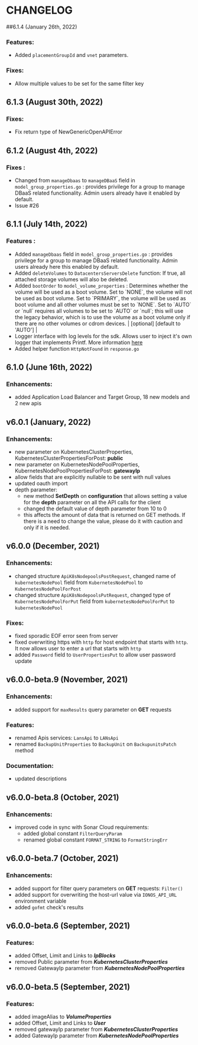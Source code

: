 # CHANGELOG

##6.1.4 \(January 26th, 2022\)
### Features:
- Added `placementGroupId` and `vnet` parameters.
 
### Fixes:
- Allow multiple values to be set for the same filter key

## 6.1.3 \(August 30th, 2022\)
### Fixes:
- Fix return type of NewGenericOpenAPIError

## 6.1.2 \(August 4th, 2022\)
### Fixes :
- Changed from `manageDbaas` to `manageDBaaS` field in `model_group_properties.go` : provides privilege for a group to manage DBaaS related functionality. Admin users already have it enabled by default.
- Issue #26


## 6.1.1 \(July 14th, 2022\)

### Features :
- Added `manageDbaas` field in `model_group_properties.go` : provides privilege for a group to manage DBaaS related functionality. Admin users already here this enabled by default.
- Added `deleteVolumes` to `DatacentersServersDelete` function: If true, all attached storage volumes will also be deleted.
- Added `bootOrder` to `model_volume_properties` : Determines whether the volume will be used as a boot volume. Set to &#x60;NONE&#x60;, the volume will not be used as boot volume. Set to &#x60;PRIMARY&#x60;, the volume will be used as boot volume and all other volumes must be set to &#x60;NONE&#x60;. Set to &#x60;AUTO&#x60; or &#x60;null&#x60; requires all volumes to be set to &#x60;AUTO&#x60; or &#x60;null&#x60;; this will use the legacy behavior, which is to use the volume as a boot volume only if there are no other volumes or cdrom devices. | [optional] [default to 'AUTO'] |
- Logger interface with log levels for the sdk. Allows user to inject it's own logger that implements Printf. More information [here](https://github.com/ionos-cloud/sdk-go#debugging)
- Added helper function `HttpNotFound` in `response.go`
## 6.1.0 \(June 16th, 2022\)

### Enhancements:

* added Application Load Balancer and Target Group, 18 new models and 2 new apis

## v6.0.1 (January, 2022)

### Enhancements:
- new parameter on KubernetesClusterProperties, KubernetesClusterPropertiesForPost: **public**
- new parameter on KubernetesNodePoolProperties, KubernetesNodePoolPropertiesForPost: **gatewayIp**
- allow fields that are explicitly nullable to be sent with null values
- updated oauth import
- depth parameter: 
  - new method **SetDepth** on **configuration** that allows setting a value for the **depth** parameter on all the API calls for the client
  - changed the default value of depth parameter from 10 to 0
  - this affects the amount of data that is returned on GET methods. If there is a need to change the value, please do it with caution and only if it is needed. 

## v6.0.0 (December, 2021)

### Enhancements:

* changed structure `ApiK8sNodepoolsPostRequest`, changed name of `kubernetesNodePool` field from `KubernetesNodePool` to `KubernetesNodePoolForPost`
* changed structure `ApiK8sNodepoolsPutRequest`, changed type of `KubernetesNodePoolForPut` field from `kubernetesNodePoolForPut` to `kubernetesNodePool`

### Fixes:

* fixed sporadic EOF error seen from server
* fixed overwriting https with `http` for host endpoint that starts with `http`. It now allows user to enter a url that starts with `http`
* added `Password` field to `UserPropertiesPut` to allow user password update

## v6.0.0-beta.9 (November, 2021)

### Enhancements:

* added support for `maxResults` query parameter on **GET** requests

### Features:

* renamed Apis services: `LansApi` to `LANsApi`
* renamed `BackupUnitProperties` to `BackupUnit` on `BackupunitsPatch` method 

### Documentation:

* updated descriptions 

## v6.0.0-beta.8 (October, 2021)

### Enhancements:

* improved code in sync with Sonar Cloud requirements:
    * added global constant `FilterQueryParam`
    * renamed global constant `FORMAT_STRING` to `FormatStringErr`

## v6.0.0-beta.7 (October, 2021)

### Enhancements:

* added support for filter query parameters on **GET** requests: `Filter()`
* added support for overwriting the host-url value via `IONOS_API_URL` environment variable
* added `gofmt` check's results

## v6.0.0-beta.6 (September, 2021)

### Features:

* added Offset, Limit and Links to **_IpBlocks_**
* removed Public parameter from **_KubernetesClusterProperties_**
* removed GatewayIp parameter from **_KubernetesNodePoolProperties_**

## v6.0.0-beta.5 (September, 2021)

### Features:

* added imageAlias to **_VolumeProperties_**
* added Offset, Limit and Links to **_User_**
* removed gatewayIp parameter from **_KubernetesClusterProperties_**
* added GatewayIp parameter from **_KubernetesNodePoolProperties_**

